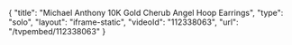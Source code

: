 {
    "title": "Michael Anthony 10K Gold Cherub Angel Hoop Earrings",
    "type": "solo",
    "layout": "iframe-static",
    "videoId": "112338063",
    "url": "\/tvpembed\/112338063"
}